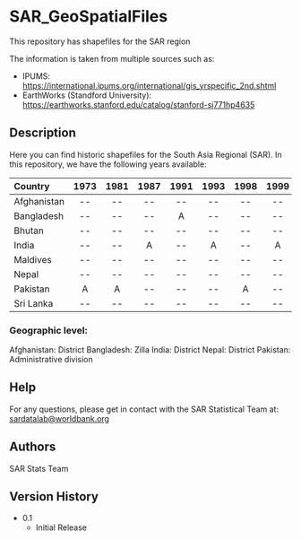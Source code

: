 # SAR_GeoSpatialFiles
This repository has shapefiles for the SAR region

The information is taken from multiple sources such as:
* IPUMS: https://international.ipums.org/international/gis_yrspecific_2nd.shtml
* EarthWorks (Standford University): https://earthworks.stanford.edu/catalog/stanford-sj771hp4635


## Description
Here you can find historic shapefiles for the South Asia Regional (SAR). 
In this repository, we have the following years available:


| Country      | 1973   | 1981  | 1987  | 1991   | 1993      | 1998  | 1999      | 2001    |   2004  | 2009  |2011    | 2012   | 2015   | 2016  |
| :----        | :----: | :----:| :----: | :----:  |  :----:  | :----: | :----:   | :----: | :----: | :----: | :----: | :----: | :----: | :----: | 
| Afghanistan  |   --   | --    | --    | --      | --       | --     | --       | --       | --    | --     |A       | --      | --     | -- |
| Bangladesh   |   --   | --    | --    | A      | --       | --     | --       |  --      | --     | --     | A      | --     | --     |  A |
| Bhutan       |   --   | --    | --    | --      | --       | --     | --       |  --     |  --    | --     |--      | --     | A      | -- |
| India        |   --   | --    | A    | --      | A         | --     | A       |  --      |  A     | A      | --     |--      | --     | -- |
| Maldives     |   --   | --    | --    | --      | --       | --     | --       |  --     |  --    | --     | --     |--      | A      | -- |
| Nepal        |   --   | --    | --    | --      | --       | --     | --       |  A      |  --    |--      |A       |--      | --     | -- |
| Pakistan     |   A    | A     | --    | --      | --       | A     | --       |  --      |  --    |--      |--      |A       | A      | -- |
| Sri Lanka    |   --   | --    | --    | --      | --       | --     | --       |  --     |  --    |--      |--      |--      | A      | -- |

### Geographic level:
Afghanistan: District
Bangladesh:  Zilla
India:       District
Nepal:       District
Pakistan:    Administrative division

## Help
For any questions, please get in contact with the SAR Statistical Team at: sardatalab@worldbank.org

## Authors
SAR Stats Team

## Version History
* 0.1
    * Initial Release
